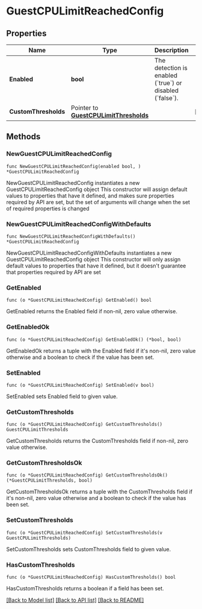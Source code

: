 # GuestCPULimitReachedConfig

## Properties

Name | Type | Description | Notes
------------ | ------------- | ------------- | -------------
**Enabled** | **bool** | The detection is enabled (&#x60;true&#x60;) or disabled (&#x60;false&#x60;). | 
**CustomThresholds** | Pointer to [**GuestCPULimitThresholds**](GuestCPULimitThresholds.md) |  | [optional] 

## Methods

### NewGuestCPULimitReachedConfig

`func NewGuestCPULimitReachedConfig(enabled bool, ) *GuestCPULimitReachedConfig`

NewGuestCPULimitReachedConfig instantiates a new GuestCPULimitReachedConfig object
This constructor will assign default values to properties that have it defined,
and makes sure properties required by API are set, but the set of arguments
will change when the set of required properties is changed

### NewGuestCPULimitReachedConfigWithDefaults

`func NewGuestCPULimitReachedConfigWithDefaults() *GuestCPULimitReachedConfig`

NewGuestCPULimitReachedConfigWithDefaults instantiates a new GuestCPULimitReachedConfig object
This constructor will only assign default values to properties that have it defined,
but it doesn't guarantee that properties required by API are set

### GetEnabled

`func (o *GuestCPULimitReachedConfig) GetEnabled() bool`

GetEnabled returns the Enabled field if non-nil, zero value otherwise.

### GetEnabledOk

`func (o *GuestCPULimitReachedConfig) GetEnabledOk() (*bool, bool)`

GetEnabledOk returns a tuple with the Enabled field if it's non-nil, zero value otherwise
and a boolean to check if the value has been set.

### SetEnabled

`func (o *GuestCPULimitReachedConfig) SetEnabled(v bool)`

SetEnabled sets Enabled field to given value.


### GetCustomThresholds

`func (o *GuestCPULimitReachedConfig) GetCustomThresholds() GuestCPULimitThresholds`

GetCustomThresholds returns the CustomThresholds field if non-nil, zero value otherwise.

### GetCustomThresholdsOk

`func (o *GuestCPULimitReachedConfig) GetCustomThresholdsOk() (*GuestCPULimitThresholds, bool)`

GetCustomThresholdsOk returns a tuple with the CustomThresholds field if it's non-nil, zero value otherwise
and a boolean to check if the value has been set.

### SetCustomThresholds

`func (o *GuestCPULimitReachedConfig) SetCustomThresholds(v GuestCPULimitThresholds)`

SetCustomThresholds sets CustomThresholds field to given value.

### HasCustomThresholds

`func (o *GuestCPULimitReachedConfig) HasCustomThresholds() bool`

HasCustomThresholds returns a boolean if a field has been set.


[[Back to Model list]](../README.md#documentation-for-models) [[Back to API list]](../README.md#documentation-for-api-endpoints) [[Back to README]](../README.md)


